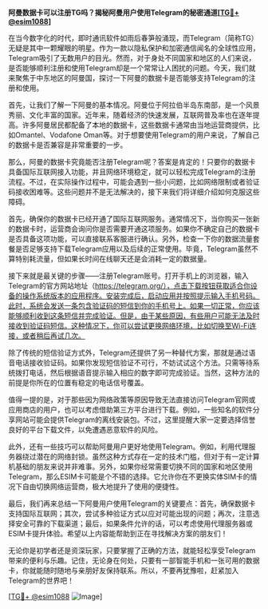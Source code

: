 **阿曼数据卡可以注册TG吗？揭秘阿曼用户使用Telegram的秘密通道[[TG💪+ @esim1088](https://t.me/s/esim1088)]**

在当今数字化的时代，即时通讯软件如雨后春笋般涌现，而Telegram（简称TG）无疑是其中一颗耀眼的明星。作为一款以隐私保护和加密通信闻名的全球性应用，Telegram吸引了无数用户的目光。然而，对于身处不同国家和地区的人们来说，是否能够顺利注册和使用Telegram却是一个常常让人困扰的问题。今天，我们就来聚焦于中东地区的阿曼国，探讨一下阿曼的数据卡是否能够支持Telegram的注册和使用。

首先，让我们了解一下阿曼的基本情况。阿曼位于阿拉伯半岛东南部，是一个风景秀丽、文化丰富的国家。近年来，随着经济的快速发展，互联网普及率也在逐年提高。许多阿曼居民都配备了本地的数据卡，这些数据卡通常由当地运营商提供，比如Omantel、Vodafone Oman等。对于想要使用Telegram的用户来说，了解自己的数据卡是否兼容是非常重要的一步。

那么，阿曼的数据卡究竟能否注册Telegram呢？答案是肯定的！只要你的数据卡具备国际互联网接入功能，并且网络环境稳定，就可以轻松完成Telegram的注册流程。不过，在实际操作过程中，可能会遇到一些小问题，比如网络限制或者验证码接收困难等。这些问题并不是无法解决的，接下来我们将详细介绍如何克服这些障碍。

首先，确保你的数据卡已经开通了国际互联网服务。通常情况下，当你购买一张新的数据卡时，运营商会询问你是否需要开通这项服务。如果你不确定自己的数据卡是否具备这项功能，可以直接联系客服进行确认。另外，检查一下你的数据流量套餐是否足够支持下载Telegram应用以及后续的正常使用。毕竟，Telegram虽然不算特别耗流量，但如果长时间在线聊天还是会消耗一定的数据量。

接下来就是最关键的步骤——注册Telegram账号。打开手机上的浏览器，输入Telegram的官方网站地址（https://telegram.org/），点击下载按钮获取适合你设备的操作系统版本的应用程序。安装完成后，启动应用并按照提示输入手机号码。此时，系统会发送一条包含验证码的短信到你的手机号上。如果一切正常，你应该能够顺利收到这条短信并完成验证。但是，由于某些原因，有些用户可能无法及时接收到验证码短信。这种情况下，你可以尝试更换网络环境，比如切换至Wi-Fi连接，或者稍后再试几次。

除了传统的短信验证方式外，Telegram还提供了另一种替代方案，那就是通过语音电话接收验证码。如果你发现短信验证不可行，不妨试试这个方法。只需等待系统拨打电话，然后根据语音提示输入相应的数字即可完成验证。当然，这种方法的前提是你所在的位置有稳定的电话信号覆盖。

值得一提的是，对于那些因为网络政策等原因导致无法直接访问Telegram官网或应用商店的用户，也可以考虑借助第三方平台进行下载。例如，一些知名的软件分享网站可能会提供Telegram的离线安装包。不过，这里提醒大家一定要选择信誉良好的平台下载文件，以免遭遇恶意软件的风险。

此外，还有一些技巧可以帮助阿曼用户更好地使用Telegram。例如，利用代理服务器绕过潜在的网络封锁。虽然这种方式存在一定的技术门槛，但对于有一定计算机基础的朋友来说并非难事。另外，如果你经常需要切换不同的国家和地区使用Telegram，那么ESIM卡可能是个不错的选择。它允许你在不更换实体SIM卡的情况下自由切换网络运营商，极大地提升了使用的便捷性。

最后，我们再来总结一下阿曼用户使用Telegram的关键要点：首先，确保数据卡支持国际互联网；其次，尝试多种验证方式以应对可能出现的问题；再次，注意选择安全可靠的下载渠道；最后，如果条件允许的话，可以考虑使用代理服务器或ESIM卡提升体验。希望以上内容能帮助到正在寻找解决方案的朋友们！

无论你是初学者还是资深玩家，只要掌握了正确的方法，就能轻松享受Telegram带来的便利与乐趣。记住，无论身在何处，只要有一部智能手机和一张可用的数据卡，你就能随时随地与亲朋好友保持联系。所以，不要再犹豫啦，赶紧加入Telegram的世界吧！

[[TG💪+ @esim1088](https://t.me/s/esim1088) ![Image](https://i.postimg.cc/4NQfJmqS/Snipaste-2025-05-13-00-14-12.png)]